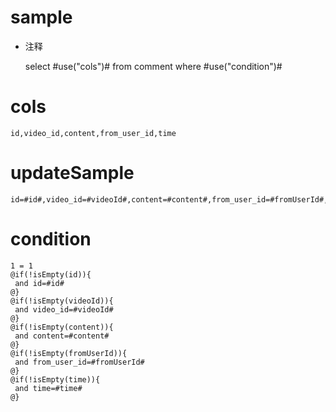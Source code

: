 sample
===
* 注释

	select #use("cols")# from comment  where  #use("condition")#

cols
===
	id,video_id,content,from_user_id,time

updateSample
===
	
	id=#id#,video_id=#videoId#,content=#content#,from_user_id=#fromUserId#,time=#time#

condition
===

	1 = 1  
	@if(!isEmpty(id)){
	 and id=#id#
	@}
	@if(!isEmpty(videoId)){
	 and video_id=#videoId#
	@}
	@if(!isEmpty(content)){
	 and content=#content#
	@}
	@if(!isEmpty(fromUserId)){
	 and from_user_id=#fromUserId#
	@}
	@if(!isEmpty(time)){
	 and time=#time#
	@}
	

	